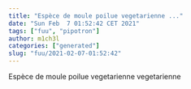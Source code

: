 ```yaml
---
title: "Espèce de moule poilue vegetarienne ..."
date: "Sun Feb  7 01:52:42 CET 2021"
tags: ["fuu", "pipotron"]
author: m1ch3l
categories: ["generated"]
slug: "fuu/2021-02-07-01:52:42"
---
```


Espèce de moule poilue vegetarienne vegetarienne

